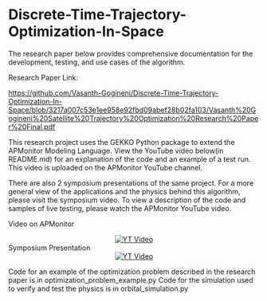 # Discrete-Time-Trajectory-Optimization-In-Space

The research paper below provides comprehensive documentation for the development, testing, and use cases of the algorithm.

Research Paper Link: 

https://github.com/Vasanth-Gogineni/Discrete-Time-Trajectory-Optimization-In-Space/blob/3217a007c53e1ee958e92fbd09abef28b02fa103/Vasanth%20Gogineni%20Satellite%20Trajectory%20Optimization%20Research%20Paper%20Final.pdf


This research project uses the GEKKO Python package to extend the APMonitor Modeling Language. View the YouTube video below(in README.md) for an explanation of the code and an example of a test run. This video is uploaded on the APMonitor YouTube channel.

There are also 2 symposium presentations of the same project. For a more general view of the applications and the physics behind this algorithm, please visit the symposium video. To view a description of the code and samples of live testing, please watch the APMonitor YouTube video.

Video on APMonitor
<div align="center">
  <a href="https://www.youtube.com/watch?v=VkGI6HmVD1M&t=100s"><img src="https://img.youtube.com/vi/VkGI6HmVD1M/0.jpg" alt="YT Video"></a>
</div>
Symposium Presentation
<div align="center">
  <a href="https://www.youtube.com/watch?v=W4BWtRINn-g&t=1117s"><img src="https://img.youtube.com/vi/W4BWtRINn-g/0.jpg" alt="YT Video"></a>
</div>

Code for an example of the optimization problem described in the research paper is in optimization_problem_example.py
Code for the simulation used to verify and test the physics is in orbital_simulation.py
